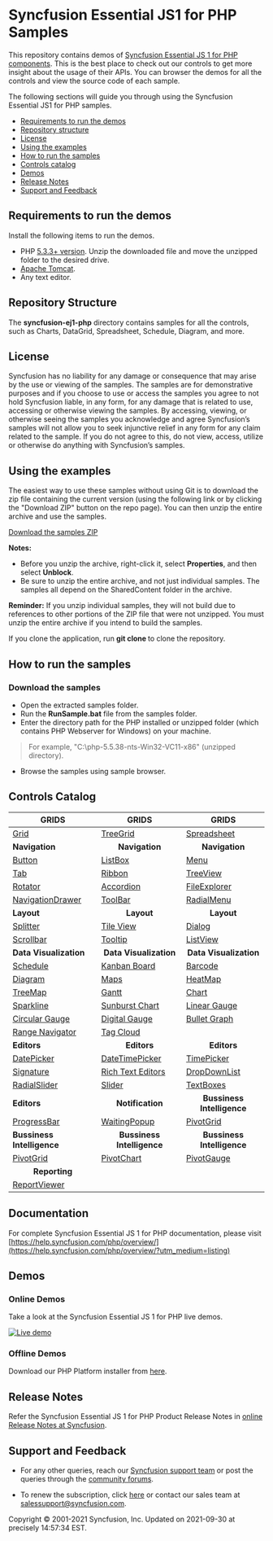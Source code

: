 # Syncfusion Essential JS1 for PHP Samples 

This repository contains demos of [Syncfusion Essential JS 1 for PHP components](https://www.syncfusion.com/products/jquery/php). This is the best place to check out our controls to get more insight about the usage of their APIs. You can browser the demos for all the controls and view the source code of each sample.

The following sections will guide you through using the Syncfusion Essential JS1 for PHP samples.

* [Requirements to run the demos](#requirements-to-run-the-demos)
* [Repository structure](#repository-structure)
* [License](#license)
* [Using the examples](#using-the-examples)
* [How to run the samples](#how-to-run-the-samples) 
* [Controls catalog](#controls-catalog)
* [Demos](#demos)
* [Release Notes](#release-notes)
* [Support and Feedback](#support-and-feedback)

## Requirements to run the demos 

Install the following items to run the demos.

* PHP [5.3.3+ version](http://php.net/downloads.php). Unzip the downloaded file and move the unzipped folder to the desired drive.
* [Apache Tomcat](https://tomcat.apache.org/download-70.cgi).
* Any text editor.

## Repository Structure

The **syncfusion-ej1-php** directory contains samples for all the controls, such as Charts, DataGrid, Spreadsheet, Schedule, Diagram, and more.

## License

Syncfusion has no liability for any damage or consequence that may arise by the use or viewing of the samples. The samples are for demonstrative purposes and if you choose to use or access the samples you agree to not hold Syncfusion liable, in any form, for any damage that is related to use, accessing or otherwise viewing the samples. By accessing, viewing, or otherwise seeing the samples you acknowledge and agree Syncfusion’s samples will not allow you to seek injunctive relief in any form for any claim related to the sample. If you do not agree to this, do not view, access, utilize or otherwise do anything with Syncfusion’s samples.

## <a name="using-the-examples"></a>Using the examples ##

The easiest way to use these samples without using Git is to download the zip file containing the current version (using the following link or by clicking the "Download ZIP" button on the repo page). You can then unzip the entire archive and use the samples.

   [Download the samples ZIP](../../archive/master.zip)

   **Notes:** 
   * Before you unzip the archive, right-click it, select **Properties**, and then select **Unblock**.
   * Be sure to unzip the entire archive, and not just individual samples. The samples all depend on the SharedContent folder in the archive.  


**Reminder:** If you unzip individual samples, they will not build due to references to other portions of the ZIP file that were not unzipped. You must unzip the entire archive if you intend to build the samples.

If you clone the application, run **git clone <repository-url>** to clone the repository.

## How to run the samples

### Download the samples

* Open the extracted samples folder.
* Run the **RunSample.bat** file from the samples folder.
* Enter the directory path for the PHP installed or unzipped folder (which contains PHP Webserver for Windows) on your machine.
> For example, "C:\php-5.5.38-nts-Win32-VC11-x86" (unzipped directory).
* Browse the samples using sample browser.

## Controls Catalog

| <b>GRIDS<b> | <b><center>GRIDS</center><b> | <b><center>GRIDS</center><b> |
| ------------- | --------------- | ----------- |
|[Grid](http://php.syncfusion.com/#Grids/Grid/grid.php?utm_source=github&utm_medium=listing)|[TreeGrid](http://php.syncfusion.com/#Grids/TreeGrid/default.php?utm_source=github&utm_medium=listing)|[Spreadsheet](http://php.syncfusion.com/#Grids/Spreadsheet/default.php?utm_source=github&utm_medium=listing)|
| <b>Navigation<b> | <b><center>Navigation</center><b> | <b><center>Navigation</center><b> |
|[Button](http://php.syncfusion.com/#Navigation/Button/button.php?utm_source=github&utm_medium=listing)|[ListBox](http://php.syncfusion.com/#Navigation/ListBox/default.php?utm_medium=listing)|[Menu](http://php.syncfusion.com/#Navigation/Menu/default.php?utm_medium=listing)|
|[Tab](http://php.syncfusion.com/#Navigation/Tab/default.php?utm_medium=listing)|[Ribbon](http://php.syncfusion.com/#Navigation/Ribbon/default.php?utm_medium=listing)|[TreeView](http://php.syncfusion.com/#Navigation/TreeView/default.php?utm_medium=listing)|
|[Rotator](http://php.syncfusion.com/#Navigation/Rotator/default.php?utm_medium=listing)|[Accordion](http://php.syncfusion.com/#Navigation/Accordion/default.php?utm_medium=listing)|[FileExplorer](http://php.syncfusion.com/#Navigation/FileExplorer/default.php?utm_medium=listing)|
|[NavigationDrawer](http://php.syncfusion.com/#Navigation/NavigationDrawer/default.php?utm_medium=listing)|[ToolBar](http://php.syncfusion.com/#Navigation/Toolbar/default.php?utm_medium=listing)|[RadialMenu](http://php.syncfusion.com/#Navigation/RadialMenu/default.php?utm_medium=listing)|
|<b>Layout</b>|<b><center>Layout</center></b>|<b><center>Layout</center></b> |
|[Splitter](http://php.syncfusion.com/#Layout/Splitter/default.php?utm_medium=listing)|[Tile View](http://php.syncfusion.com/#Layout/TileView/default.php?utm_medium=listing)|[Dialog](http://php.syncfusion.com/#Layout/Dialog/default.php?utm_medium=listing)|
|[Scrollbar](http://php.syncfusion.com/#Layout/Scroller/default.php?utm_medium=listing)|[Tooltip](http://php.syncfusion.com/#Layout/Tooltip/default.php?utm_medium=listing)|[ListView](http://php.syncfusion.com/#Layout/ListView/default.php?utm_medium=listing)|
|<b>Data Visualization</b>|<b><center>Data Visualization</center></b>|<b><center>Data Visualization</center></b> |
|[Schedule](http://php.syncfusion.com/#Data%20Visualization/Schedule/default.php?utm_medium=listing)|[Kanban Board](http://php.syncfusion.com/#Data%20Visualization/KanbanBoard/default.php?utm_medium=listing)|[Barcode](http://php.syncfusion.com/#Data%20Visualization/Barcode/QRBarcode.php?utm_medium=listing)|
|[Diagram](http://php.syncfusion.com/#Data%20Visualization/Diagram/default.php?utm_medium=listing)|[Maps](http://php.syncfusion.com/#Data%20Visualization/Diagram/default.php?utm_medium=listing)|[HeatMap](http://php.syncfusion.com/#Data%20Visualization/HeatMap/default.php?utm_medium=listing)|
|[TreeMap](http://php.syncfusion.com/#Data%20Visualization/TreeMap/flatcollection.php?utm_medium=listing)|[Gantt](http://php.syncfusion.com/#Data%20Visualization/Gantt/default.php?utm_medium=listing)|[Chart](http://php.syncfusion.com/#Data%20Visualization/Chart/default.php?utm_medium=listing)|
|[Sparkline](http://php.syncfusion.com/#Data%20Visualization/SparkLine/default.php?utm_medium=listing)|[Sunburst Chart](http://php.syncfusion.com/#Data%20Visualization/SunburstChart/default.php?utm_medium=listing)|[Linear Gauge](http://php.syncfusion.com/#Data%20Visualization/LinearGauge/default.php?utm_medium=listing)|
|[Circular Gauge](http://php.syncfusion.com/#Data%20Visualization/CircularGauge/default.php?utm_medium=listing)|[Digital Gauge](http://php.syncfusion.com/#Data%20Visualization/DigitalGauge/default.php?utm_medium=listing)|[Bullet Graph](http://php.syncfusion.com/#Data%20Visualization/Bulletgraph/default.php?utm_medium=listing)|
|[Range Navigator](http://php.syncfusion.com/#Data%20Visualization/RangeNavigator/datetime.php?utm_medium=listing)|[Tag Cloud](http://php.syncfusion.com/#Data%20Visualization/TagCloud/default.php?utm_medium=listing)| |
|<b>Editors</b>|<b><center>Editors</center></b>|<b><center>Editors</center></b> |
|[DatePicker](http://php.syncfusion.com/#Editors/DatePicker/default.php?utm_medium=listing)|[DateTimePicker](http://php.syncfusion.com/#Editors/DateTimePicker/default.php?utm_medium=listing)|[TimePicker](http://php.syncfusion.com/#Editors/TimePicker/default.php?utm_medium=listing)|[Autocomplete](http://php.syncfusion.com/#Editors/Autocomplete/default.php?utm_medium=listing)|[ColorPicker](http://php.syncfusion.com/#Editors/ColorPicker/default.php?utm_medium=listing)|
|[Signature](http://php.syncfusion.com/#Editors/Signature/default.php?utm_medium=listing)|[Rich Text Editors](http://php.syncfusion.com/#Editors/RTE/default.php?utm_medium=listing&utm_source=aurelia&utm_campaign=aurelia-github-samples)|[DropDownList](http://php.syncfusion.com/#Editors/DropDownList/default.php?utm_medium=listing)|[ComboBox](http://php.syncfusion.com/#Editors/ComboBox/default.php?utm_medium=listing)|[Rating](http://php.syncfusion.com/#Editors/Rating/default.php?utm_medium=listing)|
|[RadialSlider](http://php.syncfusion.com/#Editors/RadialSlider/default.php?utm_medium=listing)|[Slider](http://php.syncfusion.com/#Editors/Slider/Default.php?utm_medium=listing)|[TextBoxes](http://php.syncfusion.com/#Editors/TextBoxes/default.php?utm_medium=listing)|
|<b>Editors</b>|<b><center>Notification</center></b>|<b><center>Bussiness Intelligence</center></b> |
|[ProgressBar](http://php.syncfusion.com/#Notification/ProgressBar/default.php?utm_medium=listing)|[WaitingPopup](http://php.syncfusion.com/#Notification/WaitingPopup/default.php?utm_medium=listing)| [PivotGrid](http://php.syncfusion.com/#Business%20Intelligence/PivotGrid/default.php?utm_medium=listing) |
|<b>Bussiness Intelligence</b>|<b><center>Bussiness Intelligence</center></b>|<b><center>Bussiness Intelligence</center></b> |
|[PivotGrid](http://php.syncfusion.com/#Business%20Intelligence/PivotGrid/default.php?utm_medium=listing)|[PivotChart](http://php.syncfusion.com/#Business%20Intelligence/PivotChart/default.php?utm_medium=listing)|[PivotGauge](http://php.syncfusion.com/#Business%20Intelligence/PivotGauge/default.php?utm_medium=listing)|[PivotTreeMap](http://php.syncfusion.com/#Business%20Intelligence/PivotTreeMap/default.php?utm_medium=listing)||
|<b><center>Reporting</center></b>|
|[ReportViewer](http://php.syncfusion.com/#Reporting/ReportViewer/groupingaggregate.php?utm_medium=listing) |

## Documentation

For complete Syncfusion Essential JS 1 for PHP documentation, please visit [https://help.syncfusion.com/php/overview/](https://help.syncfusion.com/php/overview/?utm_medium=listing)

## Demos

### Online Demos

Take a look at the Syncfusion Essential JS 1 for PHP live demos.

[![Live demo](http://dabuttonfactory.com/button.png?t=Live+demo&f=Calibri-Bold&ts=24&tc=fff&tshs=1&tshc=000&hp=20&vp=8&c=5&bgt=gradient&bgc=3d85c6&ebgc=073763)](http://php.syncfusion.com/?utm_medium=listing)

### Offline Demos

Download our PHP Platform installer from [here](https://www.syncfusion.com/downloads/php/?utm_medium=listing).

## Release Notes

Refer the Syncfusion Essential JS 1 for PHP Product Release Notes in [online Release Notes at Syncfusion](http://help.syncfusion.com/php/release-notes/?utm_medium=listing).

## Support and Feedback

* For any other queries, reach our [Syncfusion support team](https://www.syncfusion.com/support/directtrac/incidents/newincident?utm_source=github&utm_medium=listing) or post the queries through the [community forums](https://www.syncfusion.com/forums?utm_source=github&utm_medium=listing).

* To renew the subscription, click [here](https://www.syncfusion.com/sales/products?utm_source=github&utm_medium=listing) or contact our sales team at <salessupport@syncfusion.com>. 

<p>Copyright © 2001-2021 Syncfusion, Inc. Updated on 2021-09-30 at precisely 14:57:34 EST.</p> 
